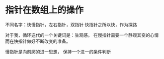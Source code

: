 # 指针在数组上的操作
不同名字：快慢指针，左右指针，双指针
快指针之所以快，作为探路

对于我，循环迭代的一个关键词是：驻观感。
在慢指针需要一个静观其变的心情
而在快指针做好不断改变的准备。

慢指针是向前爬的进一思想，
保持一个进一的条件判断
